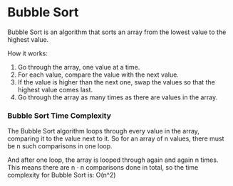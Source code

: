 # Bubble Sort
Bubble Sort is an algorithm that sorts an array from the lowest value to the highest value.

How it works:
1. Go through the array, one value at a time.
2. For each value, compare the value with the next value.
3. If the value is higher than the next one, swap the values so that the highest value comes last.
4. Go through the array as many times as there are values in the array.

### Bubble Sort Time Complexity
The Bubble Sort algorithm loops through every value in the array, comparing it to the value next to it. 
So for an array of n values, there must be n such comparisons in one loop.

And after one loop, the array is looped through again and again n times.
This means there are n ⋅ n comparisons done in total, so the time complexity for Bubble Sort is:
O(n^2)





